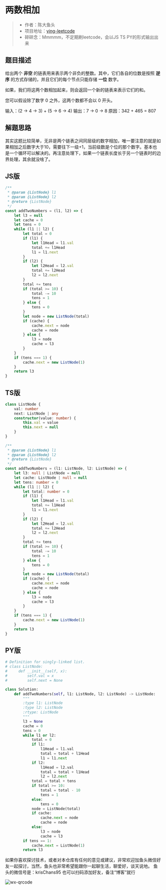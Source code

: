 # 两数相加

>* 作者：陈大鱼头
>* 项目地址：[ying-leetcode](https://github.com/KRISACHAN/ying-leetcode)
>* 碎碎念：Mmmmm，不定期刷leetcode，会以JS TS PY的形式输出出来


## 题目描述
给出两个 **非空** 的链表用来表示两个非负的整数。其中，它们各自的位数是按照 **逆序** 的方式存储的，并且它们的每个节点只能存储 **一位** 数字。

如果，我们将这两个数相加起来，则会返回一个新的链表来表示它们的和。

您可以假设除了数字 0 之外，这两个数都不会以 0 开头。

输入：(2 -> 4 -> 3) + (5 -> 6 -> 4)
输出：7 -> 0 -> 8
原因：342 + 465 = 807

## 解题思路
其实这题比较简单，无非是两个链表之间同层级的数字相加，唯一要注意的就是如果相加之后数字大于10，需要往下一级+1，当前级数是个位的那个数字。基本也是一个循环可以解决的。再注意处理下，如果一个链表长度长于另一个链表时的边界处理，其余就没啥了。

## JS版
```javascript
/**
 * @param {ListNode} l1
 * @param {ListNode} l2
 * @return {ListNode}
 */
const addTwoNumbers = (l1, l2) => {
    let l3 = null
    let cache = 0
    let tens = 0
    while (l1 || l2) {
        let total = 0
        if (l1) {
            let l1Head = l1.val
            total += l1Head
            l1 = l1.next
        }
        if (l2) {
            let l2Head = l2.val
            total += l2Head
            l2 = l2.next
        }
        total += tens
        if (total >= 10) {
            total -= 10
            tens = 1
        } else {
            tens = 0
        }
        let node = new ListNode(total)
        if (cache) {
            cache.next = node
            cache = node
        } else {
            l3 = node
            cache = l3
        }
    }
    if (tens === 1) {
        cache.next = new ListNode(1)
    }
    return l3
}
```

## TS版

```typescript
class ListNode {
    val: number
    next: ListNode | any
    constructor(value: number) {
        this.val = value
        this.next = null
    }
}
 
/**
 * @param {ListNode} l1
 * @param {ListNode} l2
 * @return {ListNode}
 */
const addTwoNumbers = (l1: ListNode, l2: ListNode) => {
    let l3: null | ListNode = null
    let cache: ListNode | null = null
    let tens: number = 0
    while (l1 || l2) {
        let total: number = 0
        if (l1) {
            let l1Head = l1.val
            total += l1Head
            l1 = l1.next
        }
        if (l2) {
            let l2Head = l2.val
            total += l2Head
            l2 = l2.next
        }
        total += tens
        if (total >= 10) {
            total -= 10
            tens = 1
        } else {
            tens = 0
        }
        let node = new ListNode(total)
        if (cache) {
            cache.next = node
            cache = node
        } else {
            l3 = node
            cache = l3
        }
    }
    if (tens === 1) {
        cache.next = new ListNode(1)
    }
    return l3
}
```

## PY版
```python
# Definition for singly-linked list.
# class ListNode:
#     def __init__(self, x):
#         self.val = x
#         self.next = None

class Solution:
    def addTwoNumbers(self, l1: ListNode, l2: ListNode) -> ListNode:
        """
        :type l1: ListNode
        :type l2: ListNode
        :rtype: ListNode
        """
        l3 = None
        cache = 0
        tens = 0
        while l1 or l2:
            total = 0
            if l1:
                l1Head = l1.val
                total = total + l1Head
                l1 = l1.next
            if l2:
                l1Head = l2.val
                total = total + l1Head
                l2 = l2.next
            total = total + tens
            if total >= 10:
                total = total - 10
                tens = 1
            else:
                tens = 0
            node = ListNode(total)
            if cache:
                cache.next = node
                cache = node
            else:
                l3 = node
                cache = l3
        if tens == 1:
            cache.next = ListNode(1)
        return l3
```

如果你喜欢探讨技术，或者对本仓库有任何的意见或建议，非常欢迎加鱼头微信好友一起探讨，当然，鱼头也非常希望能跟你一起聊生活，聊爱好，谈天说地。 鱼头的微信号是：krisChans95 也可以扫码添加好友，备注“博客”就行

![wx-qrcode](https://fish-pond-1253945200.cos.ap-guangzhou.myqcloud.com/img/base/wx-qrcode1.jpg)